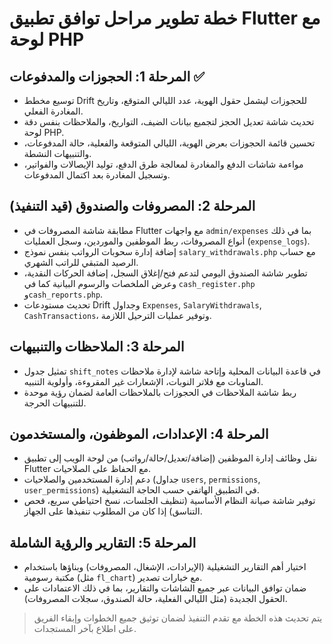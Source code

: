 # خطة تطوير مراحل توافق تطبيق Flutter مع لوحة PHP

## المرحلة 1: الحجوزات والمدفوعات ✅
- توسيع مخطط Drift للحجوزات ليشمل حقول الهوية، عدد الليالي المتوقع، وتاريخ المغادرة الفعلي.
- تحديث شاشة تعديل الحجز لتجميع بيانات الضيف، التواريخ، والملاحظات بنفس دقة لوحة PHP.
- تحسين قائمة الحجوزات بعرض الهوية، الليالي المتوقعة والفعلية، حالة المدفوعات، والتنبيهات النشطة.
- مواءمة شاشات الدفع والمغادرة لمعالجة طرق الدفع، توليد الإيصالات والفواتير، وتسجيل المغادرة بعد اكتمال المدفوعات.

## المرحلة 2: المصروفات والصندوق (قيد التنفيذ)
- مطابقة شاشة المصروفات في Flutter مع واجهات `admin/expenses` بما في ذلك أنواع المصروفات، ربط الموظفين والموردين، وسجل العمليات (`expense_logs`).
- إضافة إدارة سحوبات الرواتب بنفس نموذج `salary_withdrawals.php` مع حساب الرصيد المتبقي للراتب الشهري.
- تطوير شاشة الصندوق اليومي لتدعم فتح/إغلاق السجل، إضافة الحركات النقدية، وعرض الملخصات والرسوم البيانية كما في `cash_register.php` و`cash_reports.php`.
- تحديث مستودعات Drift وجداول `Expenses`, `SalaryWithdrawals`, `CashTransactions`، وتوفير عمليات الترحيل اللازمة.

## المرحلة 3: الملاحظات والتنبيهات
- تمثيل جدول `shift_notes` في قاعدة البيانات المحلية وإتاحة شاشة لإدارة ملاحظات المناوبات مع فلاتر النوبات، الإشعارات غير المقروءة، وأولوية التنبيه.
- ربط شاشة الملاحظات في الحجوزات بالملاحظات العامة لضمان رؤية موحدة للتنبيهات الحرجة.

## المرحلة 4: الإعدادات، الموظفون، والمستخدمون
- نقل وظائف إدارة الموظفين (إضافة/تعديل/حالة/رواتب) من لوحة الويب إلى تطبيق Flutter مع الحفاظ على الصلاحيات.
- دعم إدارة المستخدمين والصلاحيات (جداول `users`, `permissions`, `user_permissions`) في التطبيق الهاتفي حسب الحاجة التشغيلية.
- توفير شاشة صيانة النظام الأساسية (تنظيف الجلسات، نسخ احتياطي سريع، فحص التناسق) إذا كان من المطلوب تنفيذها على الجهاز.

## المرحلة 5: التقارير والرؤية الشاملة
- اختيار أهم التقارير التشغيلية (الإيرادات، الإشغال، المصروفات) وبناؤها باستخدام مكتبة رسومية (مثل `fl_chart`) مع خيارات تصدير.
- ضمان توافق البيانات عبر جميع الشاشات والتقارير، بما في ذلك الاعتمادات على الحقول الجديدة (مثل الليالي الفعلية، حالة الصندوق، سجلات المصروفات).

> يتم تحديث هذه الخطة مع تقدم التنفيذ لضمان توثيق جميع الخطوات وإبقاء الفريق على اطلاع بآخر المستجدات.